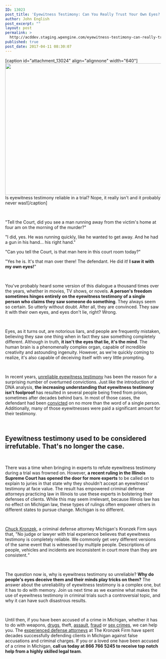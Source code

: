 ```yaml
---
ID: 13023
post_title: 'Eyewitness Testimony: Can You Really Trust Your Own Eyes? (Part 1)'
author: John English
post_excerpt: ""
layout: post
permalink: >
  http://acddev.staging.wpengine.com/eyewitness-testimony-can-really-trust-eyes-part-1.html
published: true
post_date: 2017-04-11 08:30:07
---
```

[caption id="attachment_13024" align="alignnone" width="640"]<img class="size-full wp-image-13024" src="http://acddev.staging.wpengine.com/wp-content/uploads/2017/04/eyes-335904_640.jpg" alt="" width="640" height="426" /> Is eyewitness testimony reliable in a trial? Nope, it really isn't and it probably never was![/caption]

&nbsp;

<span style="font-weight: 400;">"Tell the Court, did you see a man running away from the victim's home at four am on the morning of the murder?"</span>

<span style="font-weight: 400;">"I did, yes. He was running quickly, like he wanted to get away. And he had a gun in his hand… his right hand."</span>

<span style="font-weight: 400;">"Can you tell the Court, is that man here in this court room today?"</span>

<span style="font-weight: 400;">"Yes he is. It's that man over there! The defendant. He did it! </span><b>I saw it with my own eyes!</b><span style="font-weight: 400;">"</span>

&nbsp;

<span style="font-weight: 400;">You've probably heard some version of this dialogue a thousand times over the years, whether in movies, TV shows, or novels. </span><b>A person's freedom sometimes hinges entirely on the eyewitness testimony of a single person who claims they saw someone do something</b><span style="font-weight: 400;">. They always seem so certain. So utterly without doubt. After all, they are convinced. They saw it with their own eyes, and eyes don't lie, right? Wrong.</span>

&nbsp;

<span style="font-weight: 400;">Eyes, as it turns out, are notorious liars, and people are frequently mistaken, believing they saw one thing when in fact they saw something completely different. Although in truth, </span><b>it isn't the eyes that lie, it's the mind</b><span style="font-weight: 400;">. The human brain is a phenomenally complex organ, capable of incredible creativity and astounding ingenuity. However, as we're quickly coming to realize, it's also capable of deceiving itself with very little prompting.</span>

&nbsp;

<span style="font-weight: 400;">In recent years, </span><a href="http://acddev.staging.wpengine.com/getting-dismissals.html" target="_blank"><span style="font-weight: 400;">unreliable eyewitness testimony</span></a><span style="font-weight: 400;"> has been the reason for a surprising number of overturned convictions. Just like the introduction of DNA analysis, </span><b>the increasing understanding that eyewitness testimony isn't foolproof </b><span style="font-weight: 400;">has resulted in several people being freed from prison, sometimes after decades behind bars. In most of those cases, the defendant had been </span><a href="http://acddev.staging.wpengine.com/sentencing-options.html" target="_blank"><span style="font-weight: 400;">convicted</span></a><span style="font-weight: 400;"> on no more than the word of a single person. Additionally, many of those eyewitnesses were paid a significant amount for their testimony.</span>

&nbsp;
<h2>Eyewitness testimony used to be considered irrefutable. That's no longer the case.</h2>
&nbsp;

<span style="font-weight: 400;">There was a time when bringing in experts to refute eyewitness testimony during a trial was frowned on. However, </span><b>a recent ruling in the Illinois Supreme Court has opened the door for more experts</b><span style="font-weight: 400;"> to be called on to explain to juries in that state why they shouldn't accept an eyewitness' testimony at face value. The result has empowered criminal defense attorneys practicing law in Illinois to use these experts in bolstering their defenses of clients. While this may seem irrelevant, because Illinois law has no effect on Michigan law, these types of rulings often empower others in different states to pursue change. Michigan is no different.</span>

&nbsp;

<a href="https://www.avvo.com/attorneys/48917-mi-charles-kronzek-747390.html" target="_blank"><span style="font-weight: 400;">Chuck Kronzek</span></a><span style="font-weight: 400;">, a criminal defense attorney Michigan's Kronzek Firm says that, "No judge or lawyer with trial experience believes that eyewitness testimony is completely reliable. We commonly get very different versions of the same event that is witnessed by multiple people. Descriptions of people, vehicles and incidents are inconsistent in court more than they are consistent.</span><i><span style="font-weight: 400;">"</span></i>

&nbsp;

<span style="font-weight: 400;">The question now is, why is eyewitness testimony so unreliable? </span><b>Why do people's eyes deceive them and their minds play tricks on them?</b><span style="font-weight: 400;"> The answer about the unreliability of eyewitness testimony is a complex one, but it has to do with memory. Join us next time as we examine what makes the use of eyewitness testimony in criminal trials such a controversial topic, and why it can have such disastrous results.</span>

&nbsp;

<span style="font-weight: 400;">Until then, if you have been accused of a crime in Michigan, whether it has to do with weapons, </span><a href="http://acddev.staging.wpengine.com/drug-charges.html" target="_blank"><span style="font-weight: 400;">drugs</span></a><span style="font-weight: 400;">, theft, </span><a href="http://acddev.staging.wpengine.com/assault-charges.html" target="_blank"><span style="font-weight: 400;">assault</span></a><span style="font-weight: 400;">, </span><a href="http://acddev.staging.wpengine.com/theft-charges.html" target="_blank"><span style="font-weight: 400;">fraud</span></a><span style="font-weight: 400;"> or </span><a href="http://acddev.staging.wpengine.com/sex-crimes.html" target="_blank"><span style="font-weight: 400;">sex crimes</span></a><span style="font-weight: 400;">, we can help you. The </span><a href="http://acddev.staging.wpengine.com/trial-attorneys.html" target="_blank"><span style="font-weight: 400;">experienced defense attorneys</span></a><span style="font-weight: 400;"> at The Kronzek Firm have spent decades successfully defending clients in Michigan against false accusations and criminal charges. If you or a loved one have been accused of a crime in Michigan, </span><b>call us today at 866 766 5245 to receive top notch help from a highly skilled legal team</b><span style="font-weight: 400;">.</span>